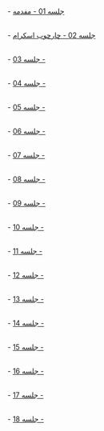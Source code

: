 
<br> -  [جلسه 01 - مفدمه ](https://github.com/CodeCrafters-ir/agile_and_scrum/tree/main/session_01)

<br> - [ جلسه 02 - چارچوب اسکرام ](https://github.com/CodeCrafters-ir/agile_and_scrum/tree/main/session_02)

<br> - [ جلسه 03 - ](https://github.com/CodeCrafters-ir/agile_and_scrum/tree/main/session_03)

<br> - [ جلسه 04 - ](https://github.com/CodeCrafters-ir/agile_and_scrum/tree/main/session_04)

<br> - [ جلسه 05 - ](https://github.com/CodeCrafters-ir/agile_and_scrum/tree/main/session_05)

<br> - [ جلسه 06 - ](https://github.com/CodeCrafters-ir/agile_and_scrum/tree/main/session_06)

<br> - [ جلسه 07 - ](https://github.com/CodeCrafters-ir/agile_and_scrum/tree/main/session_07)

<br> - [ جلسه 08 - ](https://github.com/CodeCrafters-ir/agile_and_scrum/tree/main/session_08)

<br> - [ جلسه 09 - ](https://github.com/CodeCrafters-ir/agile_and_scrum/tree/main/session_09)

<br> - [ جلسه 10 - ](https://github.com/CodeCrafters-ir/agile_and_scrum/tree/main/session_10)

<br> - [ جلسه 11 - ](https://github.com/CodeCrafters-ir/agile_and_scrum/tree/main/session_11) 

<br> - [ جلسه 12 - ](https://github.com/CodeCrafters-ir/agile_and_scrum/tree/main/session_12)

<br> - [ جلسه 13 - ](https://github.com/CodeCrafters-ir/agile_and_scrum/tree/main/session_13)
 
<br> - [ جلسه 14 - ](https://github.com/CodeCrafters-ir/agile_and_scrum/tree/main/session_14)

<br> - [ جلسه 15 - ](https://github.com/CodeCrafters-ir/agile_and_scrum/tree/main/session_15)

<br> - [ جلسه 16 - ](https://github.com/CodeCrafters-ir/agile_and_scrum/tree/main/session_16)

<br> - [ جلسه 17 - ](https://github.com/CodeCrafters-ir/agile_and_scrum/tree/main/session_17)

<br> - [ جلسه 18 - ](https://github.com/CodeCrafters-ir/agile_and_scrum/tree/main/session_18)
